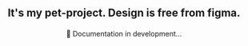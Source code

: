 ## <p align="center">It's my pet-project. Design is free from figma. </p>

<p align="center">📑 Documentation in development...</p>
